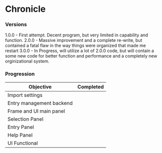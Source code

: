 # Chronicle

### Versions
1.0.0 - First attempt. Decent program, but very limited in capability and function.
2.0.0 - Massive improvement and a complete re-write, but contained a fatal flaw in the way things were organized that made me restart
3.0.0 - In Progress, will utilize a lot of 2.0.0 code, but will contain a some new code for better function and performance and a completely new orginizational system.

### Progression

| Objective                 | Completed |
|---------------------------|-----------|
| Import settings           |           |
| Entry management backend  |           |
| Frame and UI main panel   |           |
| Selection Panel           |           |
| Entry Panel               |           |
| Help Panel                |           |
| UI Functional             |           |
